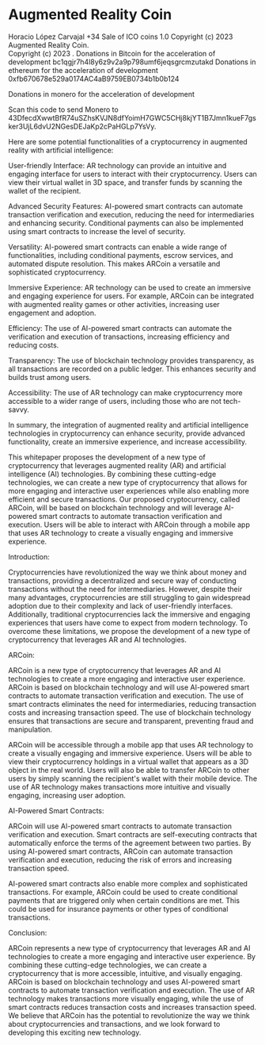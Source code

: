 # Augmented Reality Coin
Horacio López Carvajal +34
Sale of ICO coins 1.0
Copyright (c) 2023 Augmented Reality Coin.  
Copyright (c) 2023 .
Donations in Bitcoin for the acceleration of development
bc1qgjr7h4l8y6z9v2a9p798umf6jeqsgrcmzutakd
Donations in ethereum for the acceleration of development
0xfb670678e529a0174AC4aB9759EB0734b1b0b124

Donations in monero for the acceleration of development

Scan this code to send Monero to 43DfecdXwwtBfR74uSZhsKVJN8dfYoimH7GWC5CHj8kjYT1B7Jmn1kueF7gsker3UjL6dvU2NGesDEJaKp2cPaHGLp7YsVy.

Here are some potential functionalities of a cryptocurrency in augmented reality with artificial intelligence:

User-friendly Interface: AR technology can provide an intuitive and engaging interface for users to interact with their cryptocurrency. Users can view their virtual wallet in 3D space, and transfer funds by scanning the wallet of the recipient.

Advanced Security Features: AI-powered smart contracts can automate transaction verification and execution, reducing the need for intermediaries and enhancing security. Conditional payments can also be implemented using smart contracts to increase the level of security.

Versatility: AI-powered smart contracts can enable a wide range of functionalities, including conditional payments, escrow services, and automated dispute resolution. This makes ARCoin a versatile and sophisticated cryptocurrency.

Immersive Experience: AR technology can be used to create an immersive and engaging experience for users. For example, ARCoin can be integrated with augmented reality games or other activities, increasing user engagement and adoption.

Efficiency: The use of AI-powered smart contracts can automate the verification and execution of transactions, increasing efficiency and reducing costs.

Transparency: The use of blockchain technology provides transparency, as all transactions are recorded on a public ledger. This enhances security and builds trust among users.

Accessibility: The use of AR technology can make cryptocurrency more accessible to a wider range of users, including those who are not tech-savvy.

In summary, the integration of augmented reality and artificial intelligence technologies in cryptocurrency can enhance security, provide advanced functionality, create an immersive experience, and increase accessibility.

This whitepaper proposes the development of a new type of cryptocurrency that leverages augmented reality (AR) and artificial intelligence (AI) technologies. By combining these cutting-edge technologies, we can create a new type of cryptocurrency that allows for more engaging and interactive user experiences while also enabling more efficient and secure transactions. Our proposed cryptocurrency, called ARCoin, will be based on blockchain technology and will leverage AI-powered smart contracts to automate transaction verification and execution. Users will be able to interact with ARCoin through a mobile app that uses AR technology to create a visually engaging and immersive experience.

Introduction:

Cryptocurrencies have revolutionized the way we think about money and transactions, providing a decentralized and secure way of conducting transactions without the need for intermediaries. However, despite their many advantages, cryptocurrencies are still struggling to gain widespread adoption due to their complexity and lack of user-friendly interfaces. Additionally, traditional cryptocurrencies lack the immersive and engaging experiences that users have come to expect from modern technology. To overcome these limitations, we propose the development of a new type of cryptocurrency that leverages AR and AI technologies.

ARCoin:

ARCoin is a new type of cryptocurrency that leverages AR and AI technologies to create a more engaging and interactive user experience. ARCoin is based on blockchain technology and will use AI-powered smart contracts to automate transaction verification and execution. The use of smart contracts eliminates the need for intermediaries, reducing transaction costs and increasing transaction speed. The use of blockchain technology ensures that transactions are secure and transparent, preventing fraud and manipulation.

ARCoin will be accessible through a mobile app that uses AR technology to create a visually engaging and immersive experience. Users will be able to view their cryptocurrency holdings in a virtual wallet that appears as a 3D object in the real world. Users will also be able to transfer ARCoin to other users by simply scanning the recipient's wallet with their mobile device. The use of AR technology makes transactions more intuitive and visually engaging, increasing user adoption.

AI-Powered Smart Contracts:

ARCoin will use AI-powered smart contracts to automate transaction verification and execution. Smart contracts are self-executing contracts that automatically enforce the terms of the agreement between two parties. By using AI-powered smart contracts, ARCoin can automate transaction verification and execution, reducing the risk of errors and increasing transaction speed.

AI-powered smart contracts also enable more complex and sophisticated transactions. For example, ARCoin could be used to create conditional payments that are triggered only when certain conditions are met. This could be used for insurance payments or other types of conditional transactions.

Conclusion:

ARCoin represents a new type of cryptocurrency that leverages AR and AI technologies to create a more engaging and interactive user experience. By combining these cutting-edge technologies, we can create a cryptocurrency that is more accessible, intuitive, and visually engaging. ARCoin is based on blockchain technology and uses AI-powered smart contracts to automate transaction verification and execution. The use of AR technology makes transactions more visually engaging, while the use of smart contracts reduces transaction costs and increases transaction speed. We believe that ARCoin has the potential to revolutionize the way we think about cryptocurrencies and transactions, and we look forward to developing this exciting new technology.
